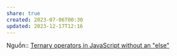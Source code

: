 ```yaml
---
share: true
created: 2023-07-06T00:30
updated: 2023-12-17T12:16
---
```


Nguồn:: [Ternary operators in JavaScript without an "else"](https://stackoverflow.com/a/2933472/3416774)
